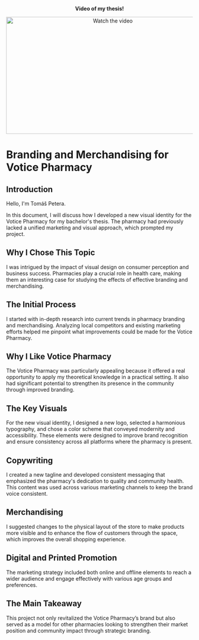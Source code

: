 <p align="center">
  <strong> Video of my thesis!</strong>
  </p>
<p align="center">
  <a href="https://www.youtube.com/watch?v=4qDu57zqiQE">
    <img alt="Watch the video" src="https://img.youtube.com/vi/4qDu57zqiQE/maxresdefault.jpg" width="560" height="315"/>
  </a>
</p>



# Branding and Merchandising for Votice Pharmacy

## Introduction
Hello, I'm Tomáš Petera.

In this document, I will discuss how I developed a new visual identity for the Votice Pharmacy for my bachelor's thesis. The pharmacy had previously lacked a unified marketing and visual approach, which prompted my project.

## Why I Chose This Topic
I was intrigued by the impact of visual design on consumer perception and business success. Pharmacies play a crucial role in health care, making them an interesting case for studying the effects of effective branding and merchandising.

## The Initial Process
I started with in-depth research into current trends in pharmacy branding and merchandising. Analyzing local competitors and existing marketing efforts helped me pinpoint what improvements could be made for the Votice Pharmacy.

## Why I Like Votice Pharmacy
The Votice Pharmacy was particularly appealing because it offered a real opportunity to apply my theoretical knowledge in a practical setting. It also had significant potential to strengthen its presence in the community through improved branding.

## The Key Visuals
For the new visual identity, I designed a new logo, selected a harmonious typography, and chose a color scheme that conveyed modernity and accessibility. These elements were designed to improve brand recognition and ensure consistency across all platforms where the pharmacy is present.

## Copywriting
I created a new tagline and developed consistent messaging that emphasized the pharmacy's dedication to quality and community health. This content was used across various marketing channels to keep the brand voice consistent.

## Merchandising
I suggested changes to the physical layout of the store to make products more visible and to enhance the flow of customers through the space, which improves the overall shopping experience.

## Digital and Printed Promotion
The marketing strategy included both online and offline elements to reach a wider audience and engage effectively with various age groups and preferences.

## The Main Takeaway
This project not only revitalized the Votice Pharmacy’s brand but also served as a model for other pharmacies looking to strengthen their market position and community impact through strategic branding.

